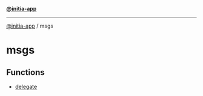 [**@initia-app**](../data.md)

***

[@initia-app](../data.md) / msgs

# msgs

## Functions

- [delegate](functions/delegate.md)
